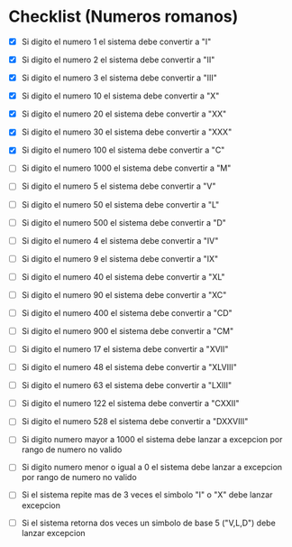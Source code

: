 # Checklist (Numeros romanos)

 - [x] Si digito el numero 1 el sistema debe convertir a "I"
 - [x] Si digito el numero 2 el sistema debe convertir a "II"
 - [x] Si digito el numero 3 el sistema debe convertir a "III"
 - [x] Si digito el numero 10 el sistema debe convertir a "X"
 - [x] Si digito el numero 20 el sistema debe convertir a "XX"
 - [x] Si digito el numero 30 el sistema debe convertir a "XXX"
 - [x] Si digito el numero 100 el sistema debe convertir a "C"
 - [ ] Si digito el numero 1000 el sistema debe convertir a "M"
  
 - [ ] Si digito el numero 5 el sistema debe convertir a "V"
 - [ ] Si digito el numero 50 el sistema debe convertir a "L"
 - [ ] Si digito el numero 500 el sistema debe convertir a "D"
 
 - [ ] Si digito el numero 4 el sistema debe convertir a "IV"
 - [ ] Si digito el numero 9 el sistema debe convertir a "IX"
 - [ ] Si digito el numero 40 el sistema debe convertir a "XL"
 - [ ] Si digito el numero 90 el sistema debe convertir a "XC"
 - [ ] Si digito el numero 400 el sistema debe convertir a "CD"
 - [ ] Si digito el numero 900 el sistema debe convertir a "CM"
  
    
 - [ ] Si digito el numero 17 el sistema debe convertir a "XVII"
 - [ ] Si digito el numero 48 el sistema debe convertir a "XLVIII"
 - [ ] Si digito el numero 63 el sistema debe convertir a "LXIII"
 - [ ] Si digito el numero 122 el sistema debe convertir a "CXXII"
 - [ ] Si digito el numero 528 el sistema debe convertir a "DXXVIII"
  

 - [ ] Si digito numero mayor a 1000 el sistema debe lanzar a excepcion por rango de numero no valido
 - [ ] Si digito numero menor o igual a 0 el sistema debe lanzar a excepcion por rango de numero no valido
 - [ ] Si el sistema repite mas de 3 veces el simbolo "I" o "X" debe lanzar excepcion
 - [ ] Si el sistema retorna dos veces un simbolo de base 5 ("V,L,D") debe lanzar excepcion